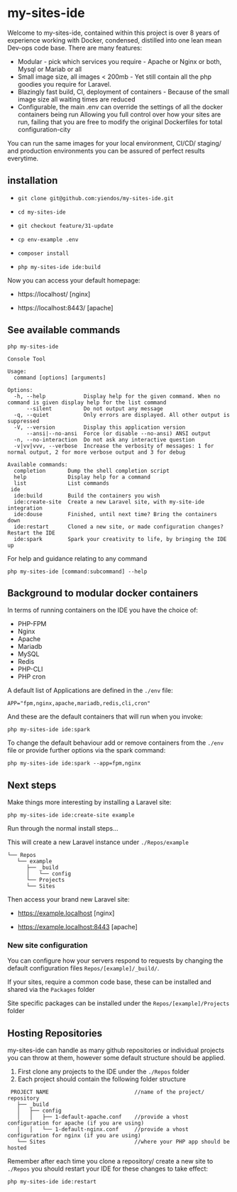 # my-sites-ide 

Welcome to my-sites-ide, contained within this project is over 8 years of experience working with Docker, condensed, distilled into one lean mean Dev-ops code base. There are many features: 

* Modular - pick which services you require - Apache or Nginx or both, Mysql or Mariab or all  
* Small image size, all images < 200mb - Yet still contain all the php goodies you require for Laravel. 
* Blazingly fast build, CI, deployment of containers - Because of the small image size all waiting times are reduced
* Configurable, the main .env can override the settings of all the docker containers being run
Allowing you full control over how your sites are run, failing that you are free to modify the original Dockerfiles for total configuration-city 

You can run the same images for your local environment, CI/CD/ staging/ and production environments you can be assured of perfect results everytime. 

## installation 

* `git clone git@github.com:yiendos/my-sites-ide.git`

* `cd my-sites-ide`

* `git checkout feature/31-update` 

* `cp env-example .env` 

* `composer install` 

* `php my-sites-ide ide:build` 

Now you can access your default homepage: 

* https://localhost/ [nginx]

* https://localhost:8443/ [apache]

## See available commands 

`php my-sites-ide` 

```
Console Tool

Usage:
  command [options] [arguments]

Options:
  -h, --help            Display help for the given command. When no command is given display help for the list command
      --silent          Do not output any message
  -q, --quiet           Only errors are displayed. All other output is suppressed
  -V, --version         Display this application version
      --ansi|--no-ansi  Force (or disable --no-ansi) ANSI output
  -n, --no-interaction  Do not ask any interactive question
  -v|vv|vvv, --verbose  Increase the verbosity of messages: 1 for normal output, 2 for more verbose output and 3 for debug

Available commands:
  completion       Dump the shell completion script
  help             Display help for a command
  list             List commands
 ide
  ide:build        Build the containers you wish
  ide:create-site  Create a new Laravel site, with my-site-ide integration
  ide:douse        Finished, until next time? Bring the containers down
  ide:restart      Cloned a new site, or made configuration changes? Restart the IDE
  ide:spark        Spark your creativity to life, by bringing the IDE up
```

For help and guidance relating to any command 

`php my-sites-ide [command:subcommand] --help` 

## Background to modular docker containers

In terms of running containers on the IDE you have the choice of: 

* PHP-FPM 
* Nginx 
* Apache 
* Mariadb 
* MySQL
* Redis 
* PHP-CLI 
* PHP cron

A default list of Applications are defined in the `./env` file: 

`APP="fpm,nginx,apache,mariadb,redis,cli,cron"`

And these are the default containers that will run when you invoke: 

`php my-sites-ide ide:spark` 

To change the default behaviour add or remove containers from the `./env` file or provide further options via the spark command: 

`php my-sites-ide ide:spark --app=fpm,nginx`

## Next steps 

Make things more interesting by installing a Laravel site: 

`php my-sites-ide ide:create-site example`

Run through the normal install steps...

This will create a new Laravel instance under `./Repos/example`

```
└── Repos
   └── example
      ├── _build
      │   └── config
      └── Projects
      └── Sites
```

Then access your brand new Laravel site: 

* https://example.localhost [nginx]

* https://example.localhost:8443 [apache]

### New site configuration 

You can configure how your servers respond to requests by changing the default configuration files `Repos/[example]/_build/`. 

If your sites, require a common code base, these can be installed and shared via the `Packages` folder

Site specific packages can be installed under the `Repos/[example]/Projects` folder 

## Hosting Repositories 

my-sites-ide can handle as many github repositories or individual projects you can throw at them, however some default structure should be applied. 

1. First clone any projects to the IDE under the `./Repos` folder 
2. Each project should contain the following folder structure 

```
 PROJECT NAME                           //name of the project/ repository
   ├── _build
   │   ├── config
   │   │   ├── 1-default-apache.conf    //provide a vhost configuration for apache (if you are using)
   │   │   └── 1-default-nginx.conf     //provide a vhost configuration for nginx (if you are using)
   └── Sites                            //where your PHP app should be hosted 
``` 

Remember after each time you clone a repository/ create a new site to `./Repos` you should restart your IDE for these changes to take effect: 

`php my-sites-ide ide:restart`